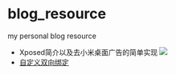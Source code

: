 # blog_resource
my personal blog resource

* Xposed简介以及去小米桌面广告的简单实现 [![](https://badge.juejin.im/entry/5a1017da51882575cb73b00d/likes.svg?style=flat-square)](https://juejin.im/post/5a1017acf265da432840713d)
* [自定义双向绑定](https://github.com/Guolei1130/blog_resource/blob/master/source_code/databinding/CheckBoxBindingAdapter.java)

